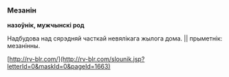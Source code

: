 ### Мезанін
**назоўнік, мужчынскі род**

Надбудова над сярэдняй часткай невялікага жылога дома. || прыметнік: мезанінны.

<a rel="author">[http://rv-blr.com/](http://rv-blr.com/slounik.jsp?letterId=0&maskId=0&pageId=1663)</a>
